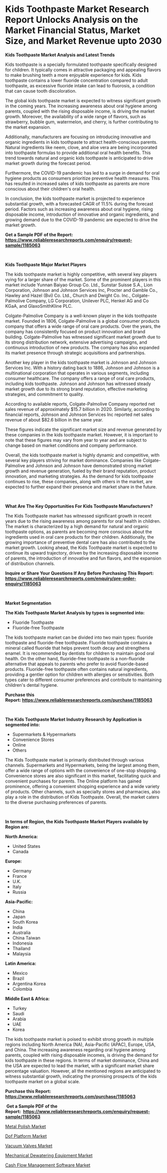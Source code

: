 <p><h1>Kids Toothpaste Market Research Report Unlocks Analysis on the Market Financial Status, Market Size, and Market Revenue upto 2030</h1></p><p><strong>Kids Toothpaste Market Analysis and Latest Trends</strong></p>
<p><p>Kids toothpaste is a specially formulated toothpaste specifically designed for children. It typically comes in attractive packaging and appealing flavors to make brushing teeth a more enjoyable experience for kids. Kids toothpaste contains a lower fluoride concentration compared to adult toothpaste, as excessive fluoride intake can lead to fluorosis, a condition that can cause tooth discoloration.</p><p>The global kids toothpaste market is expected to witness significant growth in the coming years. The increasing awareness about oral hygiene among parents, coupled with the rising disposable income, is driving the market growth. Moreover, the availability of a wide range of flavors, such as strawberry, bubble gum, watermelon, and cherry, is further contributing to the market expansion.</p><p>Additionally, manufacturers are focusing on introducing innovative and organic ingredients in kids toothpaste to attract health-conscious parents. Natural ingredients like neem, clove, and aloe vera are being incorporated into toothpaste formulas to provide additional oral health benefits. This trend towards natural and organic kids toothpaste is anticipated to drive market growth during the forecast period.</p><p>Furthermore, the COVID-19 pandemic has led to a surge in demand for oral hygiene products as consumers prioritize preventive health measures. This has resulted in increased sales of kids toothpaste as parents are more conscious about their children's oral health.</p><p>In conclusion, the kids toothpaste market is projected to experience substantial growth, with a forecasted CAGR of 11.5% during the forecast period. Factors such as increasing awareness about oral hygiene, rising disposable income, introduction of innovative and organic ingredients, and growing demand due to the COVID-19 pandemic are expected to drive the market growth.</p></p>
<p><strong>Get a Sample PDF of the Report:&nbsp; <a href="https://www.reliableresearchreports.com/enquiry/request-sample/1185063">https://www.reliableresearchreports.com/enquiry/request-sample/1185063</a></strong></p>
<p>&nbsp;</p>
<p><strong>Kids Toothpaste Major Market Players</strong></p>
<p><p>The kids toothpaste market is highly competitive, with several key players vying for a larger share of the market. Some of the prominent players in this market include Yunnan Baiyao Group Co. Ltd., Sunstar Suisse S.A., Lion Corporation, Johnson and Johnson Services Inc, Procter and Gamble Co., Hawley and Hazel (Bvi) Co. Ltd., Church and Dwight Co. Inc., Colgate-Palmolive Company, LG Corporation, Unilever PLC, Henkel AG and Co KGaA, and GlaxoSmithKline PLC. </p><p>Colgate-Palmolive Company is a well-known player in the kids toothpaste market. Founded in 1806, Colgate-Palmolive is a global consumer products company that offers a wide range of oral care products. Over the years, the company has consistently focused on product innovation and brand building. Colgate-Palmolive has witnessed significant market growth due to its strong distribution network, extensive advertising campaigns, and continuous introduction of new products. The company has also expanded its market presence through strategic acquisitions and partnerships.</p><p>Another key player in the kids toothpaste market is Johnson and Johnson Services Inc. With a history dating back to 1886, Johnson and Johnson is a multinational corporation that operates in various segments, including consumer healthcare. The company offers a range of oral care products, including kids toothpaste. Johnson and Johnson has witnessed steady market growth due to its strong brand reputation, effective marketing strategies, and commitment to quality.</p><p>According to available reports, Colgate-Palmolive Company reported net sales revenue of approximately $15.7 billion in 2020. Similarly, according to financial reports, Johnson and Johnson Services Inc reported net sales revenue of about $82.6 billion in the same year.</p><p>These figures indicate the significant market size and revenue generated by these companies in the kids toothpaste market. However, it is important to note that these figures may vary from year to year and are subject to change based on market conditions and company performance.</p><p>Overall, the kids toothpaste market is highly dynamic and competitive, with several key players striving for market dominance. Companies like Colgate-Palmolive and Johnson and Johnson have demonstrated strong market growth and revenue generation, fueled by their brand reputation, product innovation, and marketing strategies. As the demand for kids toothpaste continues to rise, these companies, along with others in the market, are expected to further expand their presence and market share in the future.</p></p>
<p>&nbsp;</p>
<p><strong>What Are The Key Opportunities For Kids Toothpaste Manufacturers?</strong></p>
<p><p>The Kids Toothpaste market has witnessed significant growth in recent years due to the rising awareness among parents for oral health in children. The market is characterized by a high demand for natural and organic toothpaste options, as parents are becoming more conscious about the ingredients used in oral care products for their children. Additionally, the growing importance of preventive dental care has also contributed to the market growth. Looking ahead, the Kids Toothpaste market is expected to continue its upward trajectory, driven by the increasing disposable income of parents, the introduction of innovative and fun flavors, and the expansion of distribution channels.</p></p>
<p><strong>Inquire or Share Your Questions If Any Before Purchasing This Report: <a href="https://www.reliableresearchreports.com/enquiry/pre-order-enquiry/1185063">https://www.reliableresearchreports.com/enquiry/pre-order-enquiry/1185063</a></strong></p>
<p>&nbsp;</p>
<p><strong>Market Segmentation</strong></p>
<p><strong>The Kids Toothpaste Market Analysis by types is segmented into:</strong></p>
<p><ul><li>Fluoride Toothpaste</li><li>Fluoride-free Toothpaste</li></ul></p>
<p><p>The kids toothpaste market can be divided into two main types: fluoride toothpaste and fluoride-free toothpaste. Fluoride toothpaste contains a mineral called fluoride that helps prevent tooth decay and strengthens enamel. It is recommended by dentists for children to maintain good oral health. On the other hand, fluoride-free toothpaste is a non-fluoride alternative that appeals to parents who prefer to avoid fluoride-based products. Fluoride-free toothpaste often contains natural ingredients, providing a gentler option for children with allergies or sensitivities. Both types cater to different consumer preferences and contribute to maintaining children's dental hygiene.</p></p>
<p><strong>Purchase this Report:&nbsp;<a href="https://www.reliableresearchreports.com/purchase/1185063">https://www.reliableresearchreports.com/purchase/1185063</a></strong></p>
<p>&nbsp;</p>
<p><strong>The Kids Toothpaste Market Industry Research by Application is segmented into:</strong></p>
<p><ul><li>Supermarkets & Hypermarkets</li><li>Convenience Stores</li><li>Online</li><li>Others</li></ul></p>
<p><p>The Kids Toothpaste market is primarily distributed through various channels. Supermarkets and Hypermarkets, being the largest among them, offer a wide range of options with the convenience of one-stop shopping. Convenience stores are also significant in this market, facilitating quick and convenient purchases for parents. The Online platform has gained prominence, offering a convenient shopping experience and a wide variety of products. Other channels, such as specialty stores and pharmacies, also play a role in the distribution of Kids Toothpaste. Overall, the market caters to the diverse purchasing preferences of parents.</p></p>
<p>&nbsp;</p>
<p><strong>In terms of Region, the Kids Toothpaste Market Players available by Region are:</strong></p>
<p>
    <p> <strong> North America: </strong>
        <ul>
            <li>United States</li>
            <li>Canada</li>
        </ul>
        </p> 
    <p> <strong> Europe: </strong>
        <ul>
            <li>Germany</li>
            <li>France</li>
            <li>U.K.</li>
            <li>Italy</li>
            <li>Russia</li>
        </ul>
        </p> 
    <p> <strong> Asia-Pacific: </strong>
        <ul>
            <li>China</li>
            <li>Japan</li>
            <li>South Korea</li>
            <li>India</li>
            <li>Australia</li>
            <li>China Taiwan</li>
            <li>Indonesia</li>
            <li>Thailand</li>
            <li>Malaysia</li>
        </ul>
        </p> 
    <p> <strong> Latin America: </strong>
        <ul>
            <li>Mexico</li>
            <li>Brazil</li>
            <li>Argentina Korea</li>
            <li>Colombia</li>
        </ul>
        </p> 
    <p> <strong> Middle East & Africa: </strong>
        <ul>
            <li>Turkey</li>
            <li>Saudi</li>
            <li>Arabia</li>
            <li>UAE</li>
            <li>Korea</li>
        </ul>
    </p>
    </p>
<p><p>The kids toothpaste market is poised to exhibit strong growth in multiple regions including North America (NA), Asia-Pacific (APAC), Europe, USA, and China. The increasing awareness regarding oral hygiene among parents, coupled with rising disposable incomes, is driving the demand for kids toothpaste in these regions. In terms of market dominance, China and the USA are expected to lead the market, with a significant market share percentage valuation. However, all the mentioned regions are anticipated to witness substantial growth, indicating the promising prospects of the kids toothpaste market on a global scale.</p></p>
<p><strong>Purchase this Report: <a href="https://www.reliableresearchreports.com/purchase/1185063">https://www.reliableresearchreports.com/purchase/1185063</a></strong></p>
<p>&nbsp;<strong>Get a Sample PDF of the Report:&nbsp;&nbsp;<a href="https://www.reliableresearchreports.com/enquiry/request-sample/1185063">https://www.reliableresearchreports.com/enquiry/request-sample/1185063</a></strong></p>
<p><strong></strong></p>
<p><p><a href="https://medium.com/@kyliebodei/metal-polish-market-size-reveals-the-best-marketing-channels-in-global-industry-7868ff4d3a2a">Metal Polish Market</a></p><p><a href="https://github.com/ruslanpoljakovrd177/Market-Research-Report-List-1/blob/main/dof-platform-market.md">Dof Platform Market</a></p><p><a href="https://github.com/grishafomin4852/Market-Research-Report-List-1/blob/main/vacuum-valves-market.md">Vacuum Valves Market</a></p><p><a href="https://medium.com/@candaceking17/mechanical-dewatering-equipment-market-size-market-outlook-and-market-forecast-2023-to-2030-c7aafc6c2faf">Mechanical Dewatering Equipment Market</a></p><p><a href="https://medium.com/@omamuller06/decoding-cash-flow-management-software-market-metrics-market-share-trends-and-growth-patterns-b088c89daef7">Cash Flow Management Software Market</a></p></p>